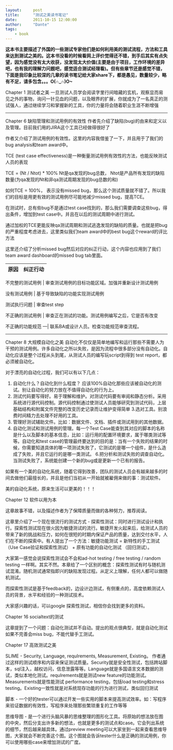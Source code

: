 ```yaml
---
layout:     post
title:      "测试之美读书笔记"
date:       2011-10-15 12:00:00
author:     "Dante"
tags:
    - book
---
```



**这本书主要描述了外国的一些测试专家他们是如何利用美的测试流程，方法和工具来达到测试之美的。这本书没看的时候看网上评价觉得还不错，到手后其实有点失望，因为感觉没有太大收获，没发现太大价值(主要是由于项目，工作环境的差异吧，也有我的理解力问题吧，感觉适合测试经理看)。但有些章节还是感觉不错，下面是我印象比较深的几章的读书笔记给大家share下，都是愚见，数量较少，略有不足，请多包含。。。O(∩_∩)O~**

Chapter 1 测试者之美
      一旦测试人员学会阅读字里行间暗藏的玄机，观察显而易见之外的事物，询问一针见血的问题，以及眼界的扩展，你就成为了一名真正的测试强人，通过继续学习和掌握新的工具，你的力量将会随着职业生涯不断增强

---

Chapter 6 缺陷管理和测试用例的有效性
作者先介绍了缺陷(bug)的由来和定义以及管理。目前我们用的JIRA这个工具已经做得很好了

作者又介绍了测试用例的有效性。这里的内容我借鉴了一下，并且用于了我们的bug analysis和team award中。

TCE (test case effectiveness)是一种衡量测试用例有效性的方法，也能反映测试人员的表现

TCE = (Nt / Ntot) * 100%
Nt是qa发现的bug总数， Ntot是产品所有发现的缺陷数量(为qa发现的Nt和非qa测试周期发现的bug总数的和)

如何TCE = 100%， 表示没有missed bug，那么这个测试质量就不错了。所以我们的目标是用更有效的测试用例尽可能地减少missed bug，提高TCE。

在测试时，总有些bug不是通过test case找到的，那么我们需要调查这些bug，得出条件，增加到test case中。并且在以后的测试周期中进行测试。

通过加权的TCE更能反映qa测试周期和测试逃逸发现的缺陷的质量。也就是把bug的严重程度考虑进去，这里类似我们team award中的best bug这个reward的评比方法

这里还介绍了分析missed bug然后对应的纠正行动，这个内容也应用到了我们team award dashboard的missed bug tab里面。


原因 | 纠正行动
------------ | -------------

不完整的测试用例 | 审查测试用例的目标功能区域。加强并重新设计测试用例

没有测试用例 | 基于导致缺陷的功能实现测试用例

测试执行问题 | 审查test step

不正确的测试用例 | 审查正在测试的功能。测试用例编写之后，它是否有改变

不正确的功能规范 —| 联系BA或设计人员。检查功能规范审查流程。

---


Chapter 8 大规模自动化之美
自动化不仅仅是简单地编写和运行那些不需要人为干预的测试用例。许多自动化之所以失败，是因为流程中很多部分没有自动化。自动化应该是整个过程从头到尾，从测试人员的编写玩script到得到 test report，都必须被自动化。

对于漂亮的自动化过程，我们可以有以下几点：
1. 自动化什么？自动化到什么程度？ 应该100%自动化那些应该被自动化的测试。别让自动化的努力放在不值得自动化的行为上。
2. 测试代码要写得好。易于理解和维护。对测试代码要有审阅和静态分析。采用系统进行源代码控制。源代码控制通过使测试人员能够研究到测试代码，上层基础结构和附属文件完整的改变历史记录而让维护变得简单
3.选对工具。别浪费时间精力去处理不好用的工具。
4. 管理好测试辅助文件。比如：数据文件、文档、插件或测试用到的其他数据。
5. 自动化测试和测试用例的管理。每一个Test Case能查到其对应的脚本的名称是什么以及脚本的基本信息，比如：运行用的配置环境要求，属于哪类测试等等。自动化和test case的管理最终要达到的目的是：当有一个失败的结果的时候，你需要知道具体的哪一项测试失败了，它测试的是哪一个组件，是什么造成了失败，并且它运行的是哪一类测试。
6.把分析和测试失败的调查自动化。当测试失败了，系统能创建一个新的bug或是更新一个已有的报告。

如果有一个美的自动化系统，随着它得到改善，团队的测试人员会有越来越多的时间去做他们最擅长的，并且是他们当初从一开始就被雇佣来做的事：测试软件。

美的自动化系统，原来生活可以更美的！！！

Chapter 12 软件以用为本

这章故事不错，以及描述作者为了保障质量而做的各种努力，推荐阅读。

这章里介绍了一个现在很流行的测试方式 - 探索性测试：同时进行测试设计和执行。探索性测试现在很火因为敏捷测试的流行。敏捷开发火起来后，给测试人员的带来了新的挑战和压力，如何在很短的时期内保证产品的质量，达到交付水平，人们在不断的探索中。有人提出了一个方法：敏捷功能测试 = 新特性的手工测试（Use Case验证和探索性测试） + 原有功能的自动化测试 （回归测试）。

大家第一感觉会说探索性测试会不会和ad-hot testing / free testing / random testing 一样啊。其实不然。本章给了一个区别的概念：探索性测试有时与随机测试混淆。随机测试通常指即兴的缺陷发现过程。从定义上理解，任何人都可以做随机测试。

而探索性测试是基于feedback的，边设计边测试，有侧重点的，高度依赖测试人员的背景，水平和经验的一种测试技术。

大家感兴趣的话，可以google 探索性测试，相信你会找到更多的资料。

Chapter 16 socialtext的测试

这章提到了一个问题：自动化测试并不自动。提出的观点很典型，就是自动化测试如果不完善会miss bug，不能代替手工测试。

Chapter 17 高效测试之美

SLIME - Security, Language, requIrements, Measurement, Existing。 作者通过这样的测试顺序和内容来保证测试质量。Security就是安全性测试，包括跨站脚本，sql注入，越权访问，信息泄露等等。Language就是多国语言文本数据的测试，类似本地化测试。requIrements就是测试new feature的功能测试。Measurements就是性能测试 performance testing，包括load testing和stress testing。Existing一致性就是对系统现存功能的行为进行测试，类似回归测试

脚本 - 一个好的tester可以通过开发一些实用的脚本来提高测试效率。如：写程序来验证数据的有效性，写程序来处理那些繁琐重复的工作等等

思维导图 - 是一个进行头脑风暴的思维整理的图形化工具。将原始的想法放在图的中央，然后分支出许多新的想法，也就是更多的测试点和case。它会列出系统的细节，然后越来越具体。通过preview meeting可以大家坐到一起来查看思维导图，大家就会不断完善这个图。这个图就会告诉tester什么是正确的测试用例，你可以使用哪些case来增加测试的广度。